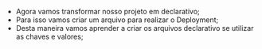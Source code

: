 * Agora vamos transformar nosso projeto em declarativo;
* Para isso vamos criar um arquivo para realizar o Deployment;
* Desta maneira vamos aprender a criar os arquivos declarativo se utilizar as chaves e valores;